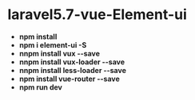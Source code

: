 # laravel5.7-vue-Element-ui
- **npm install**
- **npm i element-ui -S**
- **nnpm install vux --save**
- **nnpm install vux-loader --save**
- **nnpm install less-loader --save**
- **npm install vue-router --save**
- **npm run dev**
